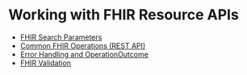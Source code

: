 # Working with FHIR Resource APIs

- [FHIR Search Parameters](deepdive-fhir-search-parameters.md)
- [Common FHIR Operations (REST API)](deepdive-fhir-rest-common-ops.md)
- [Error Handling and OperationOutcome](deepdive-error-handling.md)
- [FHIR Validation](deepdive-fhir-validation.md)